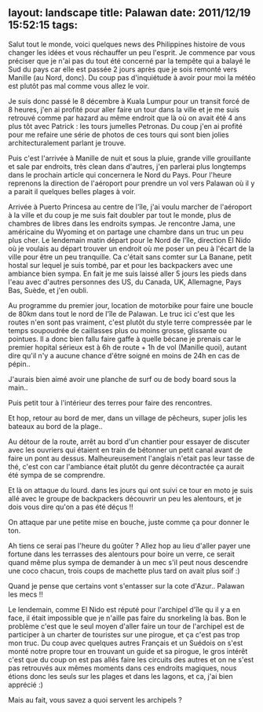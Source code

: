 layout: landscape
title: Palawan
date: 2011/12/19 15:52:15
tags:
---

Salut tout le monde, voici quelques news des Philippines histoire de vous changer les idées et vous réchauffer un peu l'esprit.
Je commence par vous préciser que je n'ai pas du tout été concerné par la tempête qui a balayé le Sud du pays car elle est passée 2 jours après que je sois remonté vers Manille (au Nord, donc). Du coup pas d'inquiétude à avoir pour moi la météo est plutôt pas mal comme vous allez le voir.

Je suis donc passé le 8 décembre à Kuala Lumpur pour un transit forcé de 8 heures, j'en ai profité pour aller faire un tour dans la ville et je me suis retrouvé comme par hazard au même endroit que là où on avait été 4 ans plus tôt avec Patrick : les tours jumelles Petronas. Du coup j'en ai profité pour me refaire une série de photos de ces tours qui sont bien jolies architecturalement parlant je trouve.

<!--<img src="http://etienne.croclemonde.org/public/Philippines/DSCF2186.jpg" />-->

Puis c'est l'arrivée à Manille de nuit et sous la pluie, grande ville grouillante et sale par endroits, très clean dans d'autres, j'en parlerai plus longtemps dans le prochain article qui concernera le Nord du Pays. Pour l'heure reprenons la direction de l'aéroport pour prendre un vol vers Palawan où il y a parait il quelques belles plages à voir.

Arrivée à Puerto Princesa au centre de l'île, j'ai voulu marcher de l'aéroport à la ville et du coup je me suis fait doubler par tout le monde, plus de chambres de libres dans les endroits sympas. Je rencontre Jama, une américaine du Wyoming et on partage une chambre dans un truc un peu plus cher. Le lendemain matin départ pour le Nord de l'île, direction El Nido où je voulais au départ trouver un endroit où me poser un peu à l'écart de la ville pour être un peu tranquille. Ca c'était sans comter sur La Banane, petit hostal sur lequel je suis tombé, par et pour les backpackers avec une ambiance bien sympa. En fait je me suis laissé aller 5 jours les pieds dans l'eau avec d'autres personnes des US, du Canada, UK, Allemagne, Pays Bas, Suède, et j'en oubli.

Au programme du premier jour, location de motorbike pour faire une boucle de 80km dans tout le nord de l'île de Palawan. Le truc ici c'est que les routes n'en sont pas vraiment, c'est plutôt du style terre compressée par le temps soupoudrée de caillasses plus ou moins grosse, glissante ou pointues. Il a donc bien fallu faire gaffe à quelle bécane je prenais car le premier hopital sérieux est à 6h de route + 1h de vol (Manille quoi), autant dire qu'il n'y a aucune chance d'être soigné en moins de 24h en cas de pépin..

<!--<img src="http://etienne.croclemonde.org/public/Philippines/DSCF2193.jpg" />-->

J'aurais bien aimé avoir une planche de surf ou de body board sous la main..

<!--<img src="http://etienne.croclemonde.org/public/Philippines/DSCF2196.jpg" />-->

Puis petit tour à l'intérieur des terres pour faire des rencontres.

<!--<img src="http://etienne.croclemonde.org/public/Philippines/DSCF2198.jpg" />-->
<!--<img src="http://etienne.croclemonde.org/public/Philippines/DSCF2202.jpg" />-->
<!--<img src="http://etienne.croclemonde.org/public/Philippines/DSCF2218.jpg" />-->

Et hop, retour au bord de mer, dans un village de pêcheurs, super jolis les bateaux au bord de la plage..

<!--<img src="http://etienne.croclemonde.org/public/Philippines/DSCF2207.jpg" />-->
<!--<img src="http://etienne.croclemonde.org/public/Philippines/DSCF2210.jpg" />-->
<!--<img src="http://etienne.croclemonde.org/public/Philippines/DSCF2220.jpg" />-->

Au détour de la route, arrêt au bord d'un chantier pour essayer de discuter avec les ouvriers qui étaient en train de bétonner un petit canal avant de faire un pont au dessus. Malheureusement l'anglais n'etait pas leur tasse de thé, c'est con car l'ambiance était plutôt du genre décontractée ça aurait été sympa de se comprendre.

<!--<img src="http://etienne.croclemonde.org/public/Philippines/DSCF2222.jpg" />-->

Et là on attaque du lourd. dans les jours qui ont suivi ce tour en moto je suis allé avec le groupe de backpackers découvrir un peu les alentours, et je dois vous dire qu'on a pas été déçus !!

On attaque par une petite mise en bouche, juste comme ça pour donner le ton.

<!--<img src="http://etienne.croclemonde.org/public/Philippines/DSCF2224.jpg" />-->

Ah tiens ce serai pas l'heure du goûter ? Allez hop au lieu d'aller payer une fortune dans les terrasses des alentours pour boire un verre, ce serait quand même plus sympa de demander à un mec s'il peut nous descendre une coco chacun, trois coups de machette plus tard on avait plus soif :)

<!--<img src="http://etienne.croclemonde.org/public/Philippines/DSCF2230.jpg" />-->

Quand je pense que certains vont s'entasser sur la cote d'Azur.. Palawan les mecs !!

<!--<img src="http://etienne.croclemonde.org/public/Philippines/DSCF2233.jpg" />-->
<!--<img src="http://etienne.croclemonde.org/public/Philippines/DSCF2236.jpg" />-->

Le lendemain, comme El Nido est réputé pour l'archipel d'île qu il y a en face, il était impossible que je n'aille pas faire du snorkeling là bas. Bon le problème c'est que le seul moyen d'aller faire un tour de l'archipel est de participer à un charter de touristes sur une pirogue, et ça c'est pas trop mon truc. Du coup avec quelques autres Français et un Suédois on s'est monté notre propre tour en trouvant un guide et sa pirogue, le gros intérêt c'est que du coup on est pas allés faire les circuits des autres et on ne s'est pas retrouvés aux mêmes moments dans ces endroits magiques, nous étions donc les seuls sur les plages et dans les lagons, et ca, j'ai bien apprécié :)

<!--<img src="http://etienne.croclemonde.org/public/Philippines/DSCF2256.jpg" />-->
<!--<img src="http://etienne.croclemonde.org/public/Philippines/DSCF2258.jpg" />-->
<!--<img src="http://etienne.croclemonde.org/public/Philippines/DSCF2261.jpg" />-->
<!--<img src="http://etienne.croclemonde.org/public/Philippines/DSCF2263.jpg" />-->
<!--<img src="http://etienne.croclemonde.org/public/Philippines/DSCF2264.jpg" />-->

Mais au fait, vous savez a quoi servent les archipels ?
